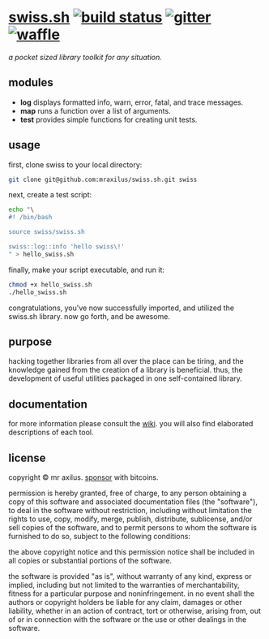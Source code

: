[swiss.sh][1] [![build status][2]][3] [![gitter][4]][5] [![waffle][6]][7]
=============
_a pocket sized library toolkit for any situation._

modules
-------
- __log__ displays formatted info, warn, error, fatal, and trace messages.
- __map__ runs a function over a list of arguments.
- __test__ provides simple functions for creating unit tests.

usage
-----
first,
  clone swiss to your local directory:

```sh
git clone git@github.com:mraxilus/swiss.sh.git swiss
```

next,
  create a test script:

```sh
echo "\
#! /bin/bash

source swiss/swiss.sh

swiss::log::info 'hello swiss\!'
" > hello_swiss.sh
```

finally,
  make your script executable, and run it:

```sh
chmod +x hello_swiss.sh
./hello_swiss.sh
```
congratulations,
  you've now successfully imported,
  and utilized the swiss.sh library.
now go forth,
  and be awesome.

purpose
-------
hacking together libraries from all over the place can be tiring,
  and the knowledge gained from the creation of a library is beneficial.
thus,
  the development of useful utilities packaged in one self-contained library.

documentation
-------------
for more information please consult the [wiki][8]. 
you will also find elaborated descriptions of each tool.

license
-------
copyright © mr axilus.
<a class="coinbase-button" data-code="c060c048abd9fe7b4f36021738451bed" data-button-style="donation_small" href="https://coinbase.com/checkouts/c060c048abd9fe7b4f36021738451bed">sponsor</a> with bitcoins.

permission is hereby granted,
  free of charge,
  to any person obtaining a copy of this software and associated documentation files (the "software"),
  to deal in the software without restriction,
  including without limitation the rights to use,
  copy,
  modify,
  merge,
  publish,
  distribute,
  sublicense,
  and/or sell copies of the software,
  and to permit persons to whom the software is furnished to do so,
  subject to the following conditions:

the above copyright notice and this permission notice shall be included in all copies or substantial portions of the software.

the software is provided "as is",
  without warranty of any kind,
  express or implied,
  including but not limited to the warranties of merchantability,
  fitness for a particular purpose and noninfringement.
in no event shall the authors or copyright holders be liable for any claim,
  damages or other liability,
  whether in an action of contract,
  tort or otherwise,
  arising from,
  out of or in connection with the software or the use or other dealings in the software.


<!-- extrenal project page -->
[1]: mraxil.us "swiss.sh"

<!-- travis -->
[2]: https://secure.travis-ci.org/mraxilus/swiss.sh.png?branch=master
[3]: https://travis-ci.org/mraxilus/swiss.sh

<!-- gitter -->
[4]: http://badges.gitter.im/mraxilus/swiss.sh.png
[5]: https://gitter.im/mraxilus/swiss.sh

<!-- waffle. -->
[6]: https://badge.waffle.io/mraxilus/swiss.sh.png?label=ready&title=ready
[7]: https://badge.waffle.io/mraxilus/swiss.sh

<!-- wiki -->
[8]: https://github.com/mraxilus/swiss.sh/wiki
